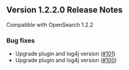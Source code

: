 ## Version 1.2.2.0 Release Notes

Compatible with OpenSearch 1.2.2

### Bug fixes

* Upgrade plugin and log4j version ([#101](https://github.com/opensearch-project/performance-analyzer-rca/pull/101))
* Upgrade plugin and log4j version ([#100](https://github.com/opensearch-project/performance-analyzer/pull/100))
